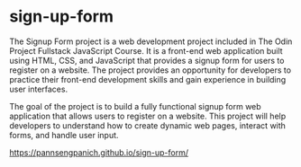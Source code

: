 # sign-up-form

The Signup Form project is a web development project included in The Odin Project Fullstack JavaScript Course. It is a front-end web application built using HTML, CSS, and JavaScript that provides a signup form for users to register on a website. The project provides an opportunity for developers to practice their front-end development skills and gain experience in building user interfaces.

The goal of the project is to build a fully functional signup form web application that allows users to register on a website. This project will help developers to understand how to create dynamic web pages, interact with forms, and handle user input.

https://pannsengpanich.github.io/sign-up-form/
